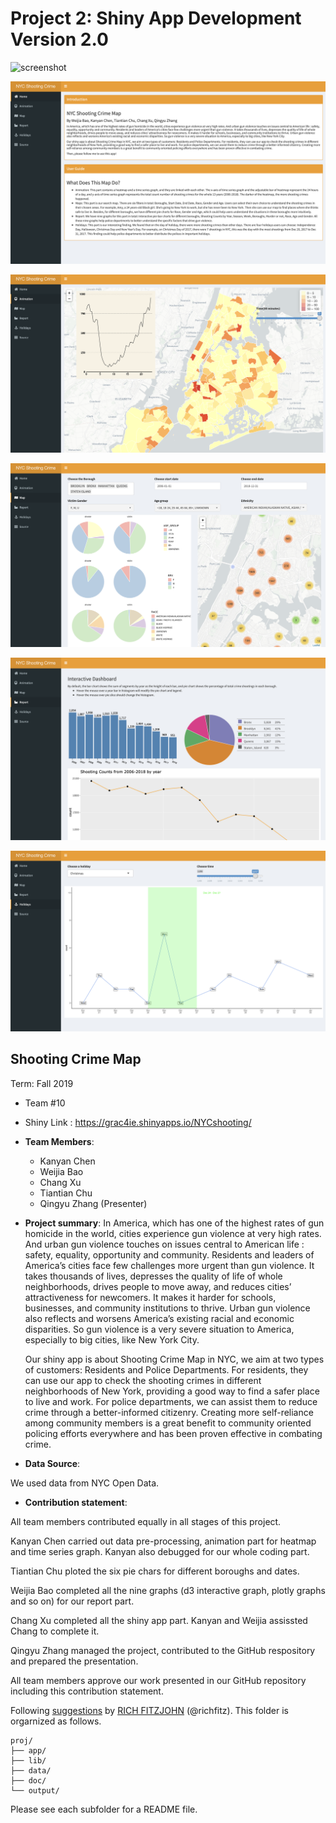 # Project 2: Shiny App Development Version 2.0

![screenshot](doc/screenshot2.png)

![screenshot](doc/screenshot11.png)

![screenshot](doc/screenshot22.png)

![screenshot](doc/screenshot33.png)

![screenshot](doc/screenshot44.png)

![screenshot](doc/screenshot55.png)


## Shooting Crime Map
Term: Fall 2019

+ Team #10

+ Shiny Link : https://grac4ie.shinyapps.io/NYCshooting/

+ **Team Members**: 
     + Kanyan Chen
     + Weijia Bao
     + Chang Xu
     + Tiantian Chu
     + Qingyu Zhang (Presenter)      

+ **Project summary**: 
In America, which has one of the highest rates of gun homicide in the world, cities experience gun violence at very high rates.  And urban gun violence touches on issues central to American life : safety, equality, opportunity and community. Residents and leaders of America’s cities face few challenges more urgent than gun violence. It takes thousands of lives, depresses the quality of life of whole neighborhoods, drives people to move away, and reduces cities’ attractiveness for newcomers. It makes it harder for schools, businesses, and community institutions to thrive. Urban gun violence also reflects and worsens America’s existing racial and economic disparities. So gun violence is a very severe situation to America, especially to big cities, like New York City.

  Our shiny app is about Shooting Crime Map in NYC, we aim at two types of customers: Residents and Police Departments. For residents, they can use our app to check the shooting crimes in different neighborhoods of New York, providing a good way to find a safer place to live and work. For police departments, we can assist them to reduce crime through a better-informed citizenry. Creating more self-reliance among community members is a great benefit to community oriented policing efforts everywhere and has been proven effective in combating crime.


+ **Data Source**:

We used data from NYC Open Data.

+ **Contribution statement**: 

All team members contributed equally in all stages of this project.

Kanyan Chen carried out data pre-processing, animation part for heatmap and time series graph. Kanyan also debugged for our whole coding part.

Tiantian Chu ploted the six pie chars for different boroughs and dates.

Weijia Bao completed all the nine graphs (d3 interactive graph, plotly graphs and so on) for our report part.

Chang Xu completed all the shiny app part. Kanyan and Weijia assissted Chang to complete it.

Qingyu Zhang managed the project, contributed to the GitHub respository and prepared the presentation.

All team members approve our work presented in our GitHub repository including this contribution statement.

Following [suggestions](http://nicercode.github.io/blog/2013-04-05-projects/) by [RICH FITZJOHN](http://nicercode.github.io/about/#Team) (@richfitz). This folder is orgarnized as follows.

```
proj/
├── app/
├── lib/
├── data/
├── doc/
└── output/
```

Please see each subfolder for a README file.

